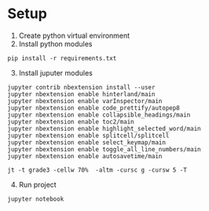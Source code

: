 # Setup #

1. Create python virtual environment
2. Install python modules
```shell
pip install -r requirements.txt
```

3. Install juputer modules
```shell
jupyter contrib nbextension install --user
jupyter nbextension enable hinterland/main
jupyter nbextension enable varInspector/main
jupyter nbextension enable code_prettify/autopep8
jupyter nbextension enable collapsible_headings/main
jupyter nbextension enable toc2/main
jupyter nbextension enable highlight_selected_word/main
jupyter nbextension enable splitcell/splitcell
jupyter nbextension enable select_keymap/main
jupyter nbextension enable toggle_all_line_numbers/main
jupyter nbextension enable autosavetime/main

jt -t grade3 -cellw 70%  -altm -cursc g -cursw 5 -T
```

4. Run project
```shell
jupyter notebook
```
